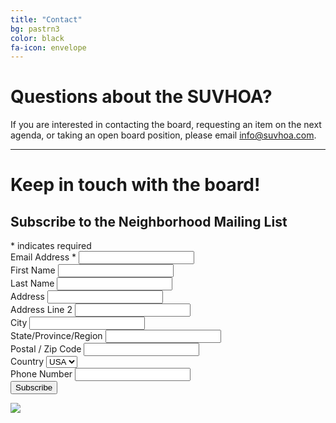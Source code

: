 ```yaml
---
title: "Contact"
bg: pastrn3
color: black
fa-icon: envelope
---
```


# Questions about the SUVHOA?
If you are interested in contacting the board, requesting an item on the next agenda, or taking an open board position, please email info@suvhoa.com.

----------

# Keep in touch with the board!

<!-- Begin Mailchimp Signup Form -->
<div id="mc_embed_signup">
    <form action="https://suvhoa.us8.list-manage.com/subscribe/post?u=b023467486fe33771c02e00a7&amp;id=926d63e12f&amp;f_id=00e267e0f0" method="post" id="mc-embedded-subscribe-form" name="mc-embedded-subscribe-form" class="validate" target="_blank" novalidate>
        <div id="mc_embed_signup_scroll">
        <h2>Subscribe to the Neighborhood Mailing List</h2>
        <div class="indicates-required"><span class="asterisk">*</span> indicates required</div>
<div class="mc-field-group">
<label for="mce-EMAIL">Email Address  <span class="asterisk">*</span>
</label>
<input type="email" value="" name="EMAIL" class="required email" id="mce-EMAIL" required>
<span id="mce-EMAIL-HELPERTEXT" class="helper_text"></span>
</div>
<div class="mc-field-group">
<label for="mce-FNAME">First Name </label>
<input type="text" value="" name="FNAME" class="" id="mce-FNAME">
<span id="mce-FNAME-HELPERTEXT" class="helper_text"></span>
</div>
<div class="mc-field-group">
<label for="mce-LNAME">Last Name </label>
<input type="text" value="" name="LNAME" class="" id="mce-LNAME">
<span id="mce-LNAME-HELPERTEXT" class="helper_text"></span>
</div>
<div class="mc-address-group">
<div class="mc-field-group">
   <label for="mce-ADDRESS-addr1">Address </label>
<input type="text" value="" maxlength="70" name="ADDRESS[addr1]" id="mce-ADDRESS-addr1" class="">
</div>
<div class="mc-field-group">
   <label for="mce-ADDRESS-addr2">Address Line 2</label>
<input type="text" value="" maxlength="70" name="ADDRESS[addr2]" id="mce-ADDRESS-addr2">
</div>
<div class="mc-address-fields-group">
<div class="mc-field-group">
<label for="mce-ADDRESS-city">City</label>
<input type="text" value="" maxlength="40" name="ADDRESS[city]" id="mce-ADDRESS-city" class="">
</div>
<div class="mc-field-group">
<label for="mce-ADDRESS-state">State/Province/Region</label>
<input type="text" value="" maxlength="20" name="ADDRESS[state]" id="mce-ADDRESS-state" class="">
</div>
<div class="mc-field-group">
<label for="mce-ADDRESS-zip">Postal / Zip Code</label>
<input type="text" value="" maxlength="10" name="ADDRESS[zip]" id="mce-ADDRESS-zip" class="">
</div>
</div>
<div class="mc-field-group">
   <label for="mce-ADDRESS-country">Country</label>
<select name="ADDRESS[country]" id="mce-ADDRESS-country" class=""><option value="164">USA</option></select>
</div>
</div>
<div class="mc-field-group size1of2">
<label for="mce-PHONE">Phone Number </label>
<input type="text" name="PHONE" class="" value="" id="mce-PHONE">
<span id="mce-PHONE-HELPERTEXT" class="helper_text"></span>
</div>
<div id="mce-responses" class="clear foot">
<div class="response" id="mce-error-response" style="display:none"></div>
<div class="response" id="mce-success-response" style="display:none"></div>
</div>    <!-- real people should not fill this in and expect good things - do not remove this or risk form bot signups-->
    <div style="position: absolute; left: -5000px;" aria-hidden="true"><input type="text" name="b_b023467486fe33771c02e00a7_926d63e12f" tabindex="-1" value=""></div>
        <div class="optionalParent">
            <div class="clear foot">
                <input type="submit" value="Subscribe" name="subscribe" id="mc-embedded-subscribe" class="button">
                <p class="brandingLogo"><a href="http://eepurl.com/igaq0b" title="Mailchimp - email marketing made easy and fun"><img src="https://eep.io/mc-cdn-images/template_images/branding_logo_text_dark_dtp.svg"></a></p>
            </div>
        </div>
    </div>
</form>
</div>
<script type='text/javascript' src='//s3.amazonaws.com/downloads.mailchimp.com/js/mc-validate.js'></script><script type='text/javascript'>(function($) {window.fnames = new Array(); window.ftypes = new Array();fnames[0]='EMAIL';ftypes[0]='email';fnames[1]='FNAME';ftypes[1]='text';fnames[2]='LNAME';ftypes[2]='text';fnames[3]='ADDRESS';ftypes[3]='address';fnames[4]='PHONE';ftypes[4]='phone';fnames[5]='BIRTHDAY';ftypes[5]='birthday';}(jQuery));var $mcj = jQuery.noConflict(true);</script>
<!--End mc_embed_signup-->
